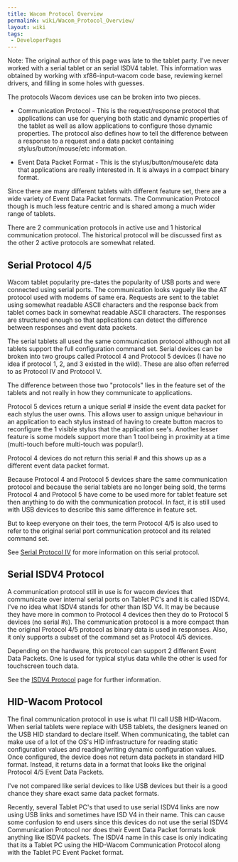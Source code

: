 ```yaml
---
title: Wacom Protocol Overview
permalink: wiki/Wacom_Protocol_Overview/
layout: wiki
tags:
 - DeveloperPages
---
```


Note: The original author of this page was late to the tablet party.
I've never worked with a serial tablet or an serial ISDV4 tablet. This
information was obtained by working with xf86-input-wacom code base,
reviewing kernel drivers, and filling in some holes with guesses.

The protocols Wacom devices use can be broken into two pieces.

-   Communication Protocol - This is the request/response protocol that
    applications can use for querying both static and dynamic properties
    of the tablet as well as allow applications to configure those
    dynamic properties. The protocol also defines how to tell the
    difference between a response to a request and a data packet
    containing stylus/button/mouse/etc information.

<!-- -->

-   Event Data Packet Format - This is the stylus/button/mouse/etc data
    that applications are really interested in. It is always in a
    compact binary format.

Since there are many different tablets with different feature set, there
are a wide variety of Event Data Packet formats. The Communication
Protocol though is much less feature centric and is shared among a much
wider range of tablets.

There are 2 communication protocols in active use and 1 historical
communication protocol. The historical protocol will be discussed first
as the other 2 active protocols are somewhat related.

Serial Protocol 4/5
-------------------

Wacom tablet popularity pre-dates the popularity of USB ports and were
connected using serial ports. The communication looks vaguely like the
AT protocol used with modems of same era. Requests are sent to the
tablet using somewhat readable ASCII characters and the response back
from tablet comes back in somewhat readable ASCII characters. The
responses are structured enough so that applications can detect the
difference between responses and event data packets.

The serial tablets all used the same communication protocol although not
all tablets support the full configuration command set. Serial devices
can be broken into two groups called Protocol 4 and Protocol 5 devices
(I have no idea if protocol 1, 2, and 3 existed in the wild). These are
also often referred to as Protocol IV and Protocol V.

The difference between those two "protocols" lies in the feature set of
the tablets and not really in how they communicate to applications.

Protocol 5 devices return a unique serial \# inside the event data
packet for each stylus the user owns. This allows user to assign unique
behaviour in an application to each stylus instead of having to create
button macros to reconfigure the 1 visible stylus that the application
see's. Another lesser feature is some models support more than 1 tool
being in proximity at a time (multi-touch before multi-touch was
popular!).

Protocol 4 devices do not return this serial \# and this shows up as a
different event data packet format.

Because Protocol 4 and Protocol 5 devices share the same communication
protocol and because the serial tablets are no longer being sold, the
terms Protocol 4 and Protocol 5 have come to be used more for tablet
feature set then anything to do with the communication protocol. In
fact, it is still used with USB devices to describe this same difference
in feature set.

But to keep everyone on their toes, the term Protocol 4/5 is also used
to refer to the original serial port communication protocol and its
related command set.

See [Serial Protocol IV](/wiki/Serial_Protocol_IV "wikilink") for more
information on this serial protocol.

Serial ISDV4 Protocol
---------------------

A communication protocol still in use is for wacom devices that
communicate over internal serial ports on Tablet PC's and it is called
ISDV4. I've no idea what ISDV4 stands for other than ISD V4. It may be
because they have more in common to Protocol 4 devices then they do to
Protocol 5 devices (no serial \#s). The communication protocol is a more
compact than the original Protocol 4/5 protocol as binary data is used
in responses. Also, it only supports a subset of the command set as
Protocol 4/5 devices.

Depending on the hardware, this protocol can support 2 different Event
Data Packets. One is used for typical stylus data while the other is
used for touchscreen touch data.

See the [ISDV4 Protocol](/wiki/ISDV4_Protocol "wikilink") page for further
information.

HID-Wacom Protocol
------------------

The final communication protocol in use is what I'll call USB HID-Wacom.
When serial tablets were replace with USB tablets, the designers leaned
on the USB HID standard to declare itself. When communicating, the
tablet can make use of a lot of the OS's HID infrastructure for reading
static configuration values and reading/writing dynamic configuration
values. Once configured, the device does not return data packets in
standard HID format. Instead, it returns data in a format that looks
like the original Protocol 4/5 Event Data Packets.

I've not compared like serial devices to like USB devices but their is a
good chance they share exact same data packet formats.

Recently, several Tablet PC's that used to use serial ISDV4 links are
now using USB links and sometimes have ISD V4 in their name. This can
cause some confusion to end users since this devices do not use the
serial ISDV4 Communication Protocol nor does their Event Data Packet
formats look anything like ISDV4 packets. The ISDV4 name in this case is
only indicating that its a Tablet PC using the HID-Wacom Communication
Protocol along with the Tablet PC Event Packet format.
